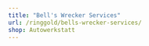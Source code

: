 ```yaml
---
title: "Bell's Wrecker Services"
url: /ringgold/bells-wrecker-services/
shop: Autowerkstatt
---
```


